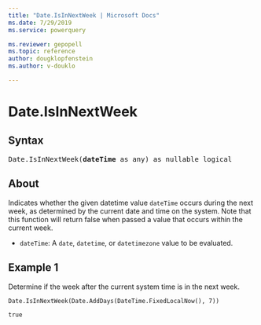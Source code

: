 ```yaml
---
title: "Date.IsInNextWeek | Microsoft Docs"
ms.date: 7/29/2019
ms.service: powerquery

ms.reviewer: gepopell
ms.topic: reference
author: dougklopfenstein
ms.author: v-douklo

---
```

# Date.IsInNextWeek

## Syntax

<pre>
Date.IsInNextWeek(<b>dateTime</b> as any) as nullable logical
</pre> 

## About
Indicates whether the given datetime value `dateTime` occurs during the next week, as determined by the current date and time on the system. Note that this function will return false when passed a value that occurs within the current week. <ul> <li><code>dateTime</code>: A <code>date</code>, <code>datetime</code>, or <code>datetimezone</code> value to be evaluated.</li> </ul>

## Example 1
Determine if the week after the current system time is in the next week.

```powerquery-m
Date.IsInNextWeek(Date.AddDays(DateTime.FixedLocalNow(), 7))
```

`true`
